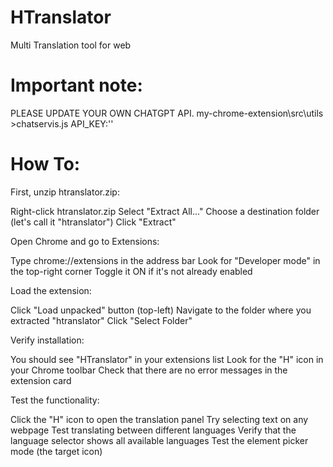 # HTranslator
Multi Translation tool for web

# Important note:
PLEASE UPDATE YOUR OWN CHATGPT API.
my-chrome-extension\src\utils >chatservis.js
API_KEY:''

# How To: 
First, unzip htranslator.zip:

Right-click htranslator.zip
Select "Extract All..."
Choose a destination folder (let's call it "htranslator")
Click "Extract"


Open Chrome and go to Extensions:

Type chrome://extensions in the address bar
Look for "Developer mode" in the top-right corner
Toggle it ON if it's not already enabled


Load the extension:

Click "Load unpacked" button (top-left)
Navigate to the folder where you extracted "htranslator"
Click "Select Folder"


Verify installation:

You should see "HTranslator" in your extensions list
Look for the "H" icon in your Chrome toolbar
Check that there are no error messages in the extension card


Test the functionality:

Click the "H" icon to open the translation panel
Try selecting text on any webpage
Test translating between different languages
Verify that the language selector shows all available languages
Test the element picker mode (the target icon)
